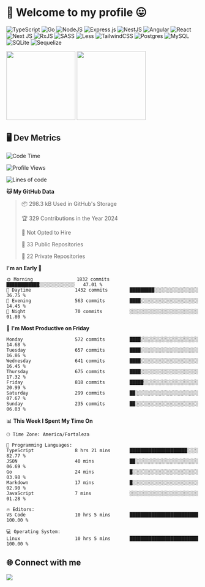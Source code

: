 # 🎉 Welcome to my profile 😛

![TypeScript](https://img.shields.io/badge/typescript-%23007ACC.svg?style=for-the-badge&logo=typescript&logoColor=white)
![Go](https://img.shields.io/badge/go-%2300ADD8.svg?style=for-the-badge&logo=go&logoColor=white)
![NodeJS](https://img.shields.io/badge/node.js-6DA55F?style=for-the-badge&logo=node.js&logoColor=white)
![Express.js](https://img.shields.io/badge/express.js-%23404d59.svg?style=for-the-badge&logo=express&logoColor=%2361DAFB)
![NestJS](https://img.shields.io/badge/nestjs-%23E0234E.svg?style=for-the-badge&logo=nestjs&logoColor=white)
![Angular](https://img.shields.io/badge/angular-%23DD0031.svg?style=for-the-badge&logo=angular&logoColor=white)
![React](https://img.shields.io/badge/react-%2320232a.svg?style=for-the-badge&logo=react&logoColor=%2361DAFB)
![Next JS](https://img.shields.io/badge/Next-black?style=for-the-badge&logo=next.js&logoColor=white)
![RxJS](https://img.shields.io/badge/rxjs-%23B7178C.svg?style=for-the-badge&logo=reactivex&logoColor=white)
![SASS](https://img.shields.io/badge/SASS-hotpink.svg?style=for-the-badge&logo=SASS&logoColor=white)
![Less](https://img.shields.io/badge/less-2B4C80?style=for-the-badge&logo=less&logoColor=white)
![TailwindCSS](https://img.shields.io/badge/tailwindcss-%2338B2AC.svg?style=for-the-badge&logo=tailwind-css&logoColor=white)
![Postgres](https://img.shields.io/badge/postgres-%23316192.svg?style=for-the-badge&logo=postgresql&logoColor=white)
![MySQL](https://img.shields.io/badge/mysql-4479A1.svg?style=for-the-badge&logo=mysql&logoColor=white)
![SQLite](https://img.shields.io/badge/sqlite-%2307405e.svg?style=for-the-badge&logo=sqlite&logoColor=white)
![Sequelize](https://img.shields.io/badge/Sequelize-52B0E7?style=for-the-badge&logo=Sequelize&logoColor=white)

<div>
  <img height="180em" src="https://github-readme-stats.vercel.app/api?username=VinicciusSantos&include_all_commits=true&count_private=true&theme=github_dark"/>
  <img height="180em" src="https://github-readme-stats.vercel.app/api/top-langs/?username=VinicciusSantos&langs_count=6&layout=compact&include_all_commits=true&count_private=true&theme=github_dark"/>
</div>

## 🖥️ Dev Metrics

<!--START_SECTION:waka-->
![Code Time](http://img.shields.io/badge/Code%20Time-2%2C201%20hrs%2056%20mins-blue)

![Profile Views](http://img.shields.io/badge/Profile%20Views-0-blue)

![Lines of code](https://img.shields.io/badge/From%20Hello%20World%20I%27ve%20Written-5.5%20million%20lines%20of%20code-blue)

**🐱 My GitHub Data** 

> 📦 298.3 kB Used in GitHub's Storage 
 > 
> 🏆 329 Contributions in the Year 2024
 > 
> 🚫 Not Opted to Hire
 > 
> 📜 33 Public Repositories 
 > 
> 🔑 22 Private Repositories 
 > 
**I'm an Early 🐤** 

```text
🌞 Morning                1832 commits        ████████████░░░░░░░░░░░░░   47.01 % 
🌆 Daytime                1432 commits        █████████░░░░░░░░░░░░░░░░   36.75 % 
🌃 Evening                563 commits         ████░░░░░░░░░░░░░░░░░░░░░   14.45 % 
🌙 Night                  70 commits          ░░░░░░░░░░░░░░░░░░░░░░░░░   01.80 % 
```
📅 **I'm Most Productive on Friday** 

```text
Monday                   572 commits         ████░░░░░░░░░░░░░░░░░░░░░   14.68 % 
Tuesday                  657 commits         ████░░░░░░░░░░░░░░░░░░░░░   16.86 % 
Wednesday                641 commits         ████░░░░░░░░░░░░░░░░░░░░░   16.45 % 
Thursday                 675 commits         ████░░░░░░░░░░░░░░░░░░░░░   17.32 % 
Friday                   818 commits         █████░░░░░░░░░░░░░░░░░░░░   20.99 % 
Saturday                 299 commits         ██░░░░░░░░░░░░░░░░░░░░░░░   07.67 % 
Sunday                   235 commits         ██░░░░░░░░░░░░░░░░░░░░░░░   06.03 % 
```


📊 **This Week I Spent My Time On** 

```text
🕑︎ Time Zone: America/Fortaleza

💬 Programming Languages: 
TypeScript               8 hrs 21 mins       █████████████████████░░░░   82.77 % 
JSON                     40 mins             ██░░░░░░░░░░░░░░░░░░░░░░░   06.69 % 
Go                       24 mins             █░░░░░░░░░░░░░░░░░░░░░░░░   03.98 % 
Markdown                 17 mins             █░░░░░░░░░░░░░░░░░░░░░░░░   02.90 % 
JavaScript               7 mins              ░░░░░░░░░░░░░░░░░░░░░░░░░   01.28 % 

🔥 Editors: 
VS Code                  10 hrs 5 mins       █████████████████████████   100.00 % 

💻 Operating System: 
Linux                    10 hrs 5 mins       █████████████████████████   100.00 % 
```


<!--END_SECTION:waka-->

## 🌐 Connect with me

<a href="https://www.linkedin.com/in/vinicius-guedes-b817aa223/"><img src="https://img.shields.io/badge/LinkedIn-0077B5?style=for-the-badge&logo=linkedin&logoColor=white"/></a>

